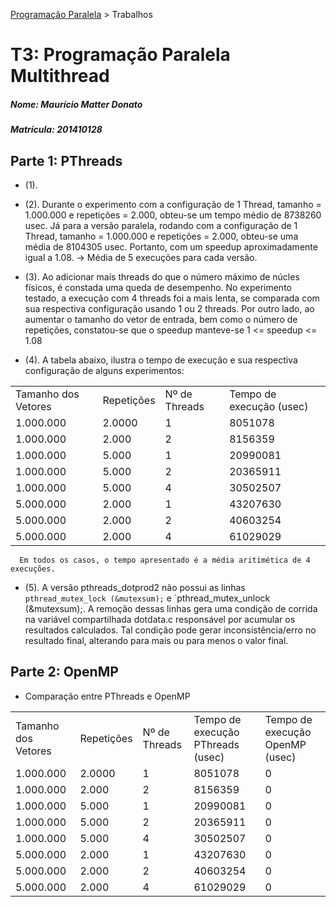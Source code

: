 [Programação Paralela](https://github.com/AndreaInfUFSM/elc139-2016a) > Trabalhos

# T3: Programação Paralela Multithread 

##### Nome: Maurício Matter Donato
##### Matrícula: 201410128

## Parte 1: PThreads

- (1).

- (2). Durante o experimento com a configuração de 1 Thread, tamanho = 1.000.000 e repetições = 2.000, obteu-se um tempo médio de 8738260 usec. Já para a versão paralela, rodando com a configuração de 1 Thread, tamanho = 1.000.000 e repetições = 2.000, obteu-se uma média de 8104305 usec. Portanto, com um speedup aproximadamente igual a 1.08.
  -> Média de 5 execuções para cada versão.

- (3). Ao adicionar mais threads do que o número máximo de núcles físicos, é constada uma queda de desempenho. No experimento testado, a execução com 4 threads foi a mais lenta, se comparada com sua respectiva configuração usando 1 ou 2 threads. Por outro lado, ao aumentar o tamanho do vetor de entrada, bem como o número de repetições, constatou-se que o speedup manteve-se 1 <= speedup <= 1.08

- (4). A tabela abaixo, ilustra o tempo de execução e sua respectiva configuração de alguns experimentos:
<TABLE>
        <TR>
          <TD>Tamanho dos Vetores</TD>
          <TD>Repetições</TD>
          <TD>Nº de Threads</TD>
          <TD>Tempo de execução (usec)</TD>
        </TR>
        <TR>
        	<TD> 1.000.000 </TD>
        	<TD> 2.0000 </TD>
        	<TD> 1 </TD>
        	<TD> 8051078 </TD>
        </TR>
        <TR>
        	<TD> 1.000.000 </TD>
        	<TD> 2.000 </TD>
        	<TD> 2 </TD>
        	<TD> 8156359 </TD>
        </TR>
        <TR>
        	<TD> 1.000.000 </TD>
        	<TD> 5.000 </TD>
        	<TD> 1 </TD>
        	<TD> 20990081 </TD>
        </TR>
        <TR>
        	<TD> 1.000.000 </TD>
        	<TD> 5.000 </TD>
        	<TD> 2 </TD>
        	<TD> 20365911 </TD>
        </TR>
        <TR>
        	<TD> 1.000.000 </TD>
        	<TD> 5.000 </TD>
        	<TD> 4 </TD>
        	<TD> 30502507 </TD>
        </TR>
        <TR>
        	<TD> 5.000.000 </TD>
        	<TD> 2.000 </TD>
        	<TD> 1 </TD>
        	<TD> 43207630 </TD>
        </TR>
        <TR>
        	<TD> 5.000.000 </TD>
        	<TD> 2.000 </TD>
        	<TD> 2 </TD>
        	<TD> 40603254 </TD>
        </TR>
        <TR>
        	<TD> 5.000.000 </TD>
        	<TD> 2.000 </TD>
        	<TD> 4 </TD>
        	<TD> 61029029 </TD>
        </TR>
</TABLE>

      Em todos os casos, o tempo apresentado é a média aritimética de 4 execuções.

- (5). A versão pthreads_dotprod2 não possui as linhas `pthread_mutex_lock (&mutexsum);` e `pthread_mutex_unlock (&mutexsum);. A remoção dessas linhas gera uma condição de corrida na variável compartilhada dotdata.c responsável por acumular os resultados calculados. Tal condição pode gerar inconsistência/erro no resultado final, alterando para mais ou para menos o valor final.

## Parte 2: OpenMP

- Comparação entre PThreads e OpenMP
<TABLE>
        <TR>
          <TD>Tamanho dos Vetores</TD>
          <TD>Repetições</TD>
          <TD>Nº de Threads</TD>
          <TD>Tempo de execução PThreads (usec)</TD>
          <TD>Tempo de execução OpenMP (usec)</TD>
        </TR>
        <TR>
            <TD> 1.000.000 </TD>
            <TD> 2.0000 </TD>
            <TD> 1 </TD>
            <TD> 8051078 </TD>
            <TD> 0 </TD>
        </TR>
        <TR>
            <TD> 1.000.000 </TD>
            <TD> 2.000 </TD>
            <TD> 2 </TD>
            <TD> 8156359 </TD>
            <TD> 0 </TD>
        </TR>
        <TR>
            <TD> 1.000.000 </TD>
            <TD> 5.000 </TD>
            <TD> 1 </TD>
            <TD> 20990081 </TD>
            <TD> 0 </TD>
        </TR>
        <TR>
            <TD> 1.000.000 </TD>
            <TD> 5.000 </TD>
            <TD> 2 </TD>
            <TD> 20365911 </TD>
            <TD> 0 </TD>
        </TR>
        <TR>
            <TD> 1.000.000 </TD>
            <TD> 5.000 </TD>
            <TD> 4 </TD>
            <TD> 30502507 </TD>
            <TD> 0 </TD>
        </TR>
        <TR>
            <TD> 5.000.000 </TD>
            <TD> 2.000 </TD>
            <TD> 1 </TD>
            <TD> 43207630 </TD>
            <TD> 0 </TD>
        </TR>
        <TR>
            <TD> 5.000.000 </TD>
            <TD> 2.000 </TD>
            <TD> 2 </TD>
            <TD> 40603254 </TD>
            <TD> 0 </TD>
        </TR>
        <TR>
            <TD> 5.000.000 </TD>
            <TD> 2.000 </TD>
            <TD> 4 </TD>
            <TD> 61029029 </TD>
            <TD> 0 </TD>
        </TR>
</TABLE>
